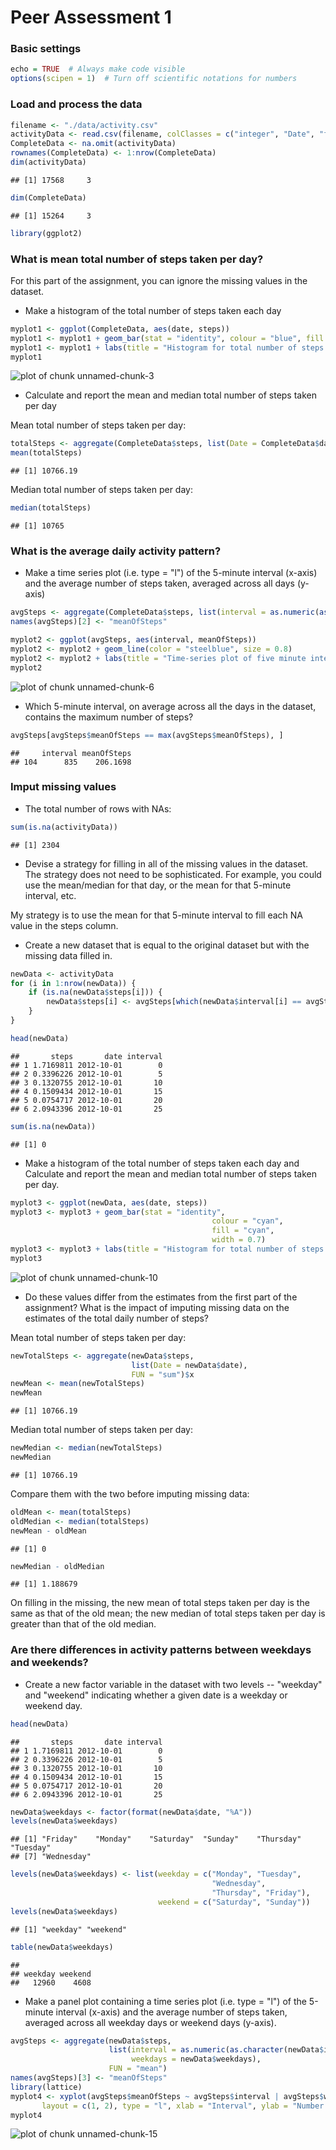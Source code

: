 Peer Assessment 1
=================


### Basic settings

```r
echo = TRUE  # Always make code visible
options(scipen = 1)  # Turn off scientific notations for numbers
```

### Load and process the data

```r
filename <- "./data/activity.csv"
activityData <- read.csv(filename, colClasses = c("integer", "Date", "factor"))
CompleteData <- na.omit(activityData)
rownames(CompleteData) <- 1:nrow(CompleteData)
dim(activityData)
```

```
## [1] 17568     3
```

```r
dim(CompleteData)
```

```
## [1] 15264     3
```

```r
library(ggplot2)
```


### What is mean total number of steps taken per day?
For this part of the assignment, you can ignore the missing values in the dataset.

* Make a histogram of the total number of steps taken each day

```r
myplot1 <- ggplot(CompleteData, aes(date, steps))
myplot1 <- myplot1 + geom_bar(stat = "identity", colour = "blue", fill = "blue", width = 0.7) 
myplot1 <- myplot1 + labs(title = "Histogram for total number of steps taken each day", x = "Date", y = "Total number of steps")
myplot1
```

![plot of chunk unnamed-chunk-3](figure/unnamed-chunk-3-1.png) 

* Calculate and report the mean and median total number of steps taken per day

Mean total number of steps taken per day:

```r
totalSteps <- aggregate(CompleteData$steps, list(Date = CompleteData$date), FUN = "sum")$x
mean(totalSteps)
```

```
## [1] 10766.19
```
Median total number of steps taken per day:

```r
median(totalSteps)
```

```
## [1] 10765
```

### What is the average daily activity pattern?
* Make a time series plot (i.e. type = "l") of the 5-minute interval (x-axis) and the average number of steps taken, averaged across all days (y-axis)


```r
avgSteps <- aggregate(CompleteData$steps, list(interval = as.numeric(as.character(CompleteData$interval))), FUN = "mean")
names(avgSteps)[2] <- "meanOfSteps"

myplot2 <- ggplot(avgSteps, aes(interval, meanOfSteps))
myplot2 <- myplot2 + geom_line(color = "steelblue", size = 0.8)
myplot2 <- myplot2 + labs(title = "Time-series plot of five minute interval", x = "5-minute intervals", y = "Average Number of Steps Taken")
myplot2
```

![plot of chunk unnamed-chunk-6](figure/unnamed-chunk-6-1.png) 

* Which 5-minute interval, on average across all the days in the dataset, contains the maximum number of steps?

```r
avgSteps[avgSteps$meanOfSteps == max(avgSteps$meanOfSteps), ]
```

```
##     interval meanOfSteps
## 104      835    206.1698
```

### Imput missing values
* The total number of rows with NAs:


```r
sum(is.na(activityData))
```

```
## [1] 2304
```

* Devise a strategy for filling in all of the missing values in the dataset. The strategy does not need to be sophisticated. For example, you could use the mean/median for that day, or the mean for that 5-minute interval, etc.

My strategy is to use the mean for that 5-minute interval to fill each NA value in the steps column.

* Create a new dataset that is equal to the original dataset but with the missing data filled in.


```r
newData <- activityData 
for (i in 1:nrow(newData)) {
    if (is.na(newData$steps[i])) {
        newData$steps[i] <- avgSteps[which(newData$interval[i] == avgSteps$interval), ]$meanOfSteps
    }
}

head(newData)
```

```
##       steps       date interval
## 1 1.7169811 2012-10-01        0
## 2 0.3396226 2012-10-01        5
## 3 0.1320755 2012-10-01       10
## 4 0.1509434 2012-10-01       15
## 5 0.0754717 2012-10-01       20
## 6 2.0943396 2012-10-01       25
```

```r
sum(is.na(newData))
```

```
## [1] 0
```

* Make a histogram of the total number of steps taken each day and Calculate and report the mean and median total number of steps taken per day. 


```r
myplot3 <- ggplot(newData, aes(date, steps)) 
myplot3 <- myplot3 + geom_bar(stat = "identity",
                                             colour = "cyan",
                                             fill = "cyan",
                                             width = 0.7) 
myplot3 <- myplot3 + labs(title = "Histogram for total number of steps taken each day (no missing data)", x = "Date", y = "Total number of steps")
myplot3
```

![plot of chunk unnamed-chunk-10](figure/unnamed-chunk-10-1.png) 

* Do these values differ from the estimates from the first part of the assignment? What is the impact of imputing missing data on the estimates of the total daily number of steps?

Mean total number of steps taken per day:

```r
newTotalSteps <- aggregate(newData$steps, 
                           list(Date = newData$date), 
                           FUN = "sum")$x
newMean <- mean(newTotalSteps)
newMean
```

```
## [1] 10766.19
```
Median total number of steps taken per day:

```r
newMedian <- median(newTotalSteps)
newMedian
```

```
## [1] 10766.19
```
Compare them with the two before imputing missing data:

```r
oldMean <- mean(totalSteps)
oldMedian <- median(totalSteps)
newMean - oldMean
```

```
## [1] 0
```

```r
newMedian - oldMedian
```

```
## [1] 1.188679
```
On filling in the missing, the new mean of total steps taken per day is the same as that of the old mean; the new median of total steps taken per day is greater than that of the old median.

### Are there differences in activity patterns between weekdays and weekends?

* Create a new factor variable in the dataset with two levels -- "weekday" and "weekend" indicating whether a given date is a weekday or weekend day.


```r
head(newData)
```

```
##       steps       date interval
## 1 1.7169811 2012-10-01        0
## 2 0.3396226 2012-10-01        5
## 3 0.1320755 2012-10-01       10
## 4 0.1509434 2012-10-01       15
## 5 0.0754717 2012-10-01       20
## 6 2.0943396 2012-10-01       25
```

```r
newData$weekdays <- factor(format(newData$date, "%A"))
levels(newData$weekdays)
```

```
## [1] "Friday"    "Monday"    "Saturday"  "Sunday"    "Thursday"  "Tuesday"  
## [7] "Wednesday"
```

```r
levels(newData$weekdays) <- list(weekday = c("Monday", "Tuesday",
                                             "Wednesday", 
                                             "Thursday", "Friday"),
                                 weekend = c("Saturday", "Sunday"))
levels(newData$weekdays)
```

```
## [1] "weekday" "weekend"
```

```r
table(newData$weekdays)
```

```
## 
## weekday weekend 
##   12960    4608
```

* Make a panel plot containing a time series plot (i.e. type = "l") of the 5-minute interval (x-axis) and the average number of steps taken, averaged across all weekday days or weekend days (y-axis).


```r
avgSteps <- aggregate(newData$steps, 
                      list(interval = as.numeric(as.character(newData$interval)), 
                           weekdays = newData$weekdays),
                      FUN = "mean")
names(avgSteps)[3] <- "meanOfSteps"
library(lattice)
myplot4 <- xyplot(avgSteps$meanOfSteps ~ avgSteps$interval | avgSteps$weekdays, 
       layout = c(1, 2), type = "l", xlab = "Interval", ylab = "Number of steps")
myplot4
```

![plot of chunk unnamed-chunk-15](figure/unnamed-chunk-15-1.png) 
